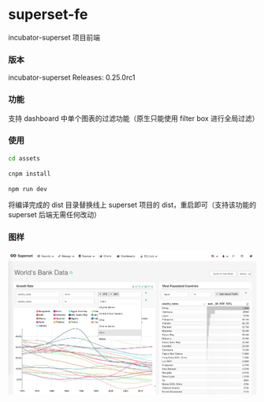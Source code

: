 # superset-fe
incubator-superset 项目前端

### 版本
incubator-superset
Releases: 0.25.0rc1

### 功能
支持 dashboard 中单个图表的过滤功能（原生只能使用 filter box 进行全局过滤）

### 使用
```bash
cd assets
```
```bash
cnpm install
```
```bash
npm run dev
```
将编译完成的 dist 目录替换线上 superset 项目的 dist，重启即可（支持该功能的 superset 后端无需任何改动）

### 图样
![image](https://github.com/beaEpoch/github-image/blob/master/superset-fe_2.jpg)
